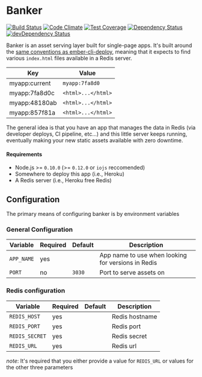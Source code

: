 # Banker

[![Build Status](https://travis-ci.org/truenorth/banker.svg?branch=master)](https://travis-ci.org/truenorth/banker)
[![Code Climate](https://codeclimate.com/github/truenorth/banker/badges/gpa.svg)](https://codeclimate.com/github/truenorth/banker)
[![Test Coverage](https://codeclimate.com/github/truenorth/banker/badges/coverage.svg)](https://codeclimate.com/github/truenorth/banker/coverage)
[![Dependency Status](https://david-dm.org/truenorth/banker.svg)](https://david-dm.org/truenorth/banker)
[![devDependency Status](https://david-dm.org/truenorth/banker/dev-status.svg)](https://david-dm.org/truenorth/banker#info=devDependencies)

Banker is an asset serving layer built for single-page apps. It's built around the [same conventions as ember-cli-deploy](https://www.npmjs.com/package/ember-cli-deploy), meaning that it expects to find various `index.html` files available in a Redis server. 

Key               | Value
------------------|----------
myapp:current     | `myapp:7fa8d0`
myapp:7fa8d0c     | `<html>...</html>`
myapp:48180ab     | `<html>...</html>`
myapp:857f81a     | `<html>...</html>`

The general idea is that you have an app that manages the data in Redis (via developer deploys, CI pipeline, etc...) and this little server keeps running, eventually making your new static assets available with zero downtime.

#### Requirements
* Node.js >= `0.10.0` (>= `0.12.0` or `iojs` reccomended)
* Somewhere to deploy this app (i.e., Heroku)
* A Redis server (i.e., Heroku free Redis)

## Configuration

The primary means of configuring banker is by environment variables

### General Configuration

 Variable         | Required | Default       | Description
------------------|----------|---------------|------------------------
`APP_NAME`        | yes      |               | App name to use when looking for versions in Redis
`PORT`            | no       | `3030`        | Port to serve assets on

### Redis configuration

 Variable              | Required | Default       | Description
-----------------------|----------|---------------|------------------------
`REDIS_HOST`           | yes      |               | Redis hostname
`REDIS_PORT`           | yes      |               | Redis port
`REDIS_SECRET`         | yes      |               | Redis secret
`REDIS_URL`            | yes      |               | Redis url

*note*: It's required that you either provide a value for `REDIS_URL` or values for the other three parameters
